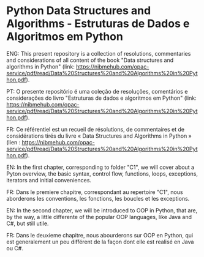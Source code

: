 # Python Data Structures and Algorithms - Estruturas de Dados e Algoritmos em Python

ENG: This present repository is a collection of resolutions, commentaries and considerations of all content of the book "Data structures and algorithms in Python" (link: https://nibmehub.com/opac-service/pdf/read/Data%20Structures%20and%20Algorithms%20in%20Python.pdf).

PT: O presente repositório é uma coleção de resoluções, comentários e considerações do livro "Estruturas de dados e algoritmos em Python" (link: https://nibmehub.com/opac-service/pdf/read/Data%20Structures%20and%20Algorithms%20in%20Python.pdf).

FR: Ce référentiel est un recueil de résolutions, de commentaires et de considérations tirés du livre « Data Structures and Algorithms in Python » (lien : https://nibmehub.com/opac-service/pdf/read/Data%20Structures%20and%20Algorithms%20in%20Python.pdf).

EN: In the first chapter, corresponding to folder "C1", we will cover about a Pyton overview, the basic syntax, control flow, functions, loops, exceptions, iterators and initial conveniences.

FR: Dans le premiere chapitre, correspondant au repertoire "C1", nous aborderons les conventions, les fonctions, les boucles et les exceptions.

EN: In the second chapter, we will be introduced to OOP in Python, that are, by the way, a little differente of the popular OOP languages, like Java and C#, but still utile.

FR: Dans le deuxieme chapitre, nous abourderons sur OOP en Python, qui est generalement un peu différent de la façon dont elle est realisé en Java ou C#.

